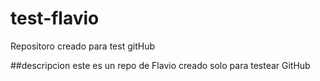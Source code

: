# test-flavio
Repositoro creado para test gitHub

##descripcion
este es un repo de Flavio creado solo para testear GitHub
